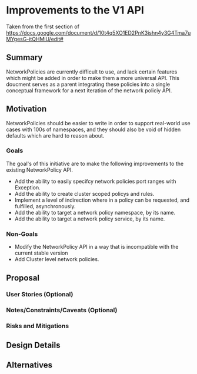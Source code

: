 # Improvements to the V1 API

Taken from the first section of https://docs.google.com/document/d/10t4q5XO1ED2PnK3ishn4y3G4Tma7uMYgesG-itQHMiU/edit# 

## Summary

NetworkPolicies are currently difficult to use, and lack certain features which might be added in order to make them a more universal API.
This doucment serves as a parent integrating these policies into a single conceptual framework for a next iteration of the network policiy API.

## Motivation

NetworkPolicies should be easier to write in order to support real-world use cases with 100s of namespaces, and they should also be void of hidden defaults which are hard to reason about.

### Goals

The goal's of this initiative are to make the following improvements to the existing NetworkPolicy API.

- Add the ability to easily specifcy network policies port ranges with Exception.
- Add the ability to create cluster scoped policys and rules.
- Implement a level of indirection where in a policy can be requested, and fulfilled, asynchronously.
- Add the ability to target a network policy namespace, by its name.
- Add the ability to target a network policy service, by its name.

### Non-Goals

- Modify the NetworkPolicy API in a way that is incompatible with the current stable version
- Add Cluster level network policies.

## Proposal

<abishek> 

### User Stories (Optional)

<abishek> 

### Notes/Constraints/Caveats (Optional)

<abishek>

### Risks and Mitigations

<abishek>

## Design Details

<abishek>

## Alternatives

<abishek>